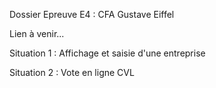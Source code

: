 Dossier Epreuve E4 : CFA Gustave Eiffel

Lien à venir...

Situation 1 : Affichage et saisie d'une entreprise

Situation 2 : Vote en ligne CVL
